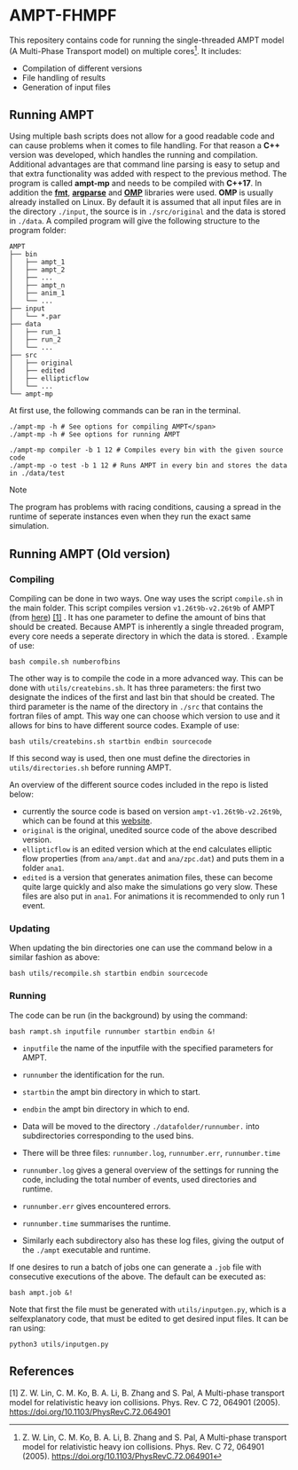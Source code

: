 # AMPT-FHMPF

This repositery contains code for running the single-threaded AMPT model (A Multi-Phase Transport model) on multiple cores[^1]. It includes:

- Compilation of different versions
- File handling of results
- Generation of input files

## Running AMPT

Using multiple bash scripts does not allow for a good readable code and can cause problems when it comes to file handling. For that reason a **C++** version was developed, which handles the running and compilation. Additional advantages are that command line parsing is easy to setup and that extra functionality was added with respect to the previous method.
The program is called **ampt-mp** and needs to be compiled with **C++17**. In addition the **[fmt](https://github.com/fmtlib/fmt)**, **[argparse](https://github.com/p-ranav/argparse)** and **[OMP](https://github.com/OpenMP/sources)** libraries were used. **OMP** is usually already installed on Linux.
By default it is assumed that all input files are in the directory `./input`, the source is in `./src/original` and the data is stored in `./data`. A compiled program will give the following structure to the program folder:

```
AMPT
├── bin
│   ├── ampt_1
│   ├── ampt_2
│   ├── ...
│   ├── ampt_n
│   ├── anim_1
│   └── ...
├── input
│   └── *.par
├── data
│   ├── run_1
│   ├── run_2
│   └── ...
├── src
│   ├── original
│   ├── edited
│   ├── ellipticflow
│   └── ...
└── ampt-mp
```

At first use, the following commands can be ran in the terminal.

```
./ampt-mp -h # See options for compiling AMPT</span>
./ampt-mp -h # See options for running AMPT

./ampt-mp compiler -b 1 12 # Compiles every bin with the given source code
./ampt-mp -o test -b 1 12 # Runs AMPT in every bin and stores the data in ./data/test
```

> [!NOTE]
> The program has problems with racing conditions, causing a spread in the runtime of seperate instances even when they run the exact same simulation.

## Running AMPT (Old version)

### Compiling

Compiling can be done in two ways. One way uses the script `compile.sh` in the main folder. This script compiles version `v1.26t9b-v2.26t9b` of AMPT (from [here](https://myweb.ecu.edu/linz/ampt/)) [[1]](#1) . It has one parameter to define the amount of bins that should be created. Because AMPT is inherently a single threaded program, every core needs a seperate directory in which the data is stored. . Example of use:

```shell
bash compile.sh numberofbins
```

The other way is to compile the code in a more advanced way. This can be done with `utils/createbins.sh`. It has three parameters: the first two designate the indices of the first and last bin that should be created. The third parameter is the name of the directory in `./src` that contains the fortran files of ampt. This way one can choose which version to use and it allows for bins to have different source codes. Example of use:

```shell
bash utils/createbins.sh startbin endbin sourcecode
```

If this second way is used, then one must define the directories in `utils/directories.sh` before running AMPT.

An overview of the different source codes included in the repo is listed below:

- currently the source code is based on version `ampt-v1.26t9b-v2.26t9b`, which can be found at this [website](https://myweb.ecu.edu/linz/ampt/).
- `original` is the original, unedited source code of the above described version.
- `ellipticflow` is an edited version which at the end calculates elliptic flow properties (from `ana/ampt.dat` and `ana/zpc.dat`) and puts them in a folder `ana1`.
- `edited` is a version that generates animation files, these can become quite large quickly and also make the simulations go very slow. These files are also put in `ana1`. For animations it is recommended to only run 1 event.

### Updating

When updating the bin directories one can use the command below in a similar fashion as above:

```shell
bash utils/recompile.sh startbin endbin sourcecode
```

### Running

The code can be run (in the background) by using the command:

```shell
bash rampt.sh inputfile runnumber startbin endbin &!
```

- `inputfile` the name of the inputfile with the specified parameters for AMPT.
- `runnumber` the identification for the run.

- `startbin` the ampt bin directory in which to start.
- `endbin` the ampt bin directory in which to end.
- Data will be moved to the directory `./datafolder/runnumber.` into subdirectories corresponding to the used bins.
- There will be three files: `runnumber.log`, `runnumber.err`, `runnumber.time`
- `runnumber.log` gives a general overview of the settings for running the code, including the total number of events, used directories and runtime.
- `runnumber.err` gives encountered errors.
- `runnumber.time` summarises the runtime.
- Similarly each subdirectory also has these log files, giving the output of the `./ampt` executable and runtime.

If one desires to run a batch of jobs one can generate a `.job` file with consecutive executions of the above. The default can be executed as:

```shell
bash ampt.job &!
```

Note that first the file must be generated with `utils/inputgen.py`, which is a selfexplanatory code, that must be edited to get desired input files. It can be ran using:

```shell
python3 utils/inputgen.py
```

## References

<a id="1">[1]</a> Z. W. Lin, C. M. Ko, B. A. Li, B. Zhang and S. Pal, A Multi-phase transport model for relativistic heavy ion collisions. Phys. Rev. C 72, 064901 (2005). https://doi.org/10.1103/PhysRevC.72.064901

[^1]: Z. W. Lin, C. M. Ko, B. A. Li, B. Zhang and S. Pal, A Multi-phase transport model for relativistic heavy ion collisions. Phys. Rev. C 72, 064901 (2005). https://doi.org/10.1103/PhysRevC.72.064901
